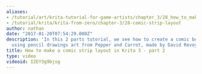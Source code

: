 ```yaml
---
aliases:
- /tutorial/art/krita-tutorial-for-game-artists/chapter_3/28_how_to_make_a_comic_strip_layout_in_krita_3__part_2
- /tutorial/krita/krita-from-zero/chapter-3/28-comic-strip-layout
author: nathan
date: "2017-01-20T07:54:29.000Z"
description: 'In this 2 parts tutorial, we see how to create a comic book page’s layout,
  using pencil drawings art from Pepper and Carrot, made by David Revoy: //www.peppercarrot.com/'
title: How to make a comic strip layout in Krita 3 - part 2
type: video
videoid: IZEY3g9bjsg
---
```

